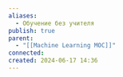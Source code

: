```yaml
---
aliases:
  - Обучение без учителя
publish: true
parent:
  - "[[Machine Learning MOC]]"
connected: 
created: 2024-06-17 14:36
---
```


